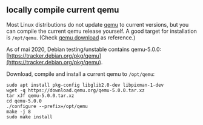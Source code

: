 locally compile current qemu
----------------------------

Most Linux distributions do not update [qemu](https://www.qemu.org/) to
current versions, but you can compile the current qemu release yourself.
A good target for installation is `/opt/qemu`. (Check
[qemu download](https://www.qemu.org/download/#source) as reference.)

As of mai 2020, Debian testing/unstable contains qemu-5.0.0:
[https://tracker.debian.org/pkg/qemu](https://tracker.debian.org/pkg/qemu).

Download, compile and install a current qemu to `/opt/qemu`:
```shell
sudo apt install pkg-config libglib2.0-dev libpixman-1-dev
wget -q https://download.qemu.org/qemu-5.0.0.tar.xz
tar xJf qemu-5.0.0.tar.xz
cd qemu-5.0.0
./configure --prefix=/opt/qemu
make -j 8
sudo make install
```


